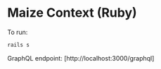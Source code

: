 # Maize Context (Ruby)

To run:

```sh
rails s
```

GraphQL endpoint: [http://localhost:3000/graphql]